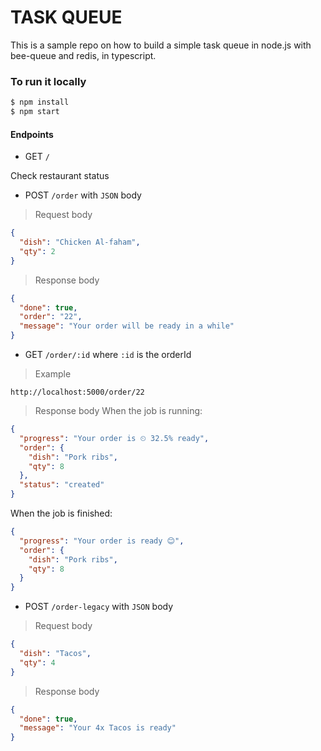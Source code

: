 # TASK QUEUE

This is a sample repo on how to build a simple task queue in node.js with bee-queue and redis, in typescript.

### To run it locally

```sh
$ npm install
$ npm start
```
#### Endpoints
+ GET `/`

Check restaurant status

+ POST `/order` with `JSON` body

> Request body
```json
{
  "dish": "Chicken Al-faham",
  "qty": 2
}
```

> Response body
```json
{
  "done": true,
  "order": "22",
  "message": "Your order will be ready in a while"
}
```

+ GET `/order/:id` where `:id` is the orderId

> Example

`http://localhost:5000/order/22`

> Response body
When the job is running:
```json
{
  "progress": "Your order is ⏲ 32.5% ready",
  "order": {
    "dish": "Pork ribs",
    "qty": 8
  },
  "status": "created"
}
```
When the job is finished:
```json
{
  "progress": "Your order is ready 😊",
  "order": {
    "dish": "Pork ribs",
    "qty": 8
  }
}
```

+ POST `/order-legacy` with `JSON` body

> Request body
```json
{
  "dish": "Tacos",
  "qty": 4
}
```

> Response body
```json
{
  "done": true,
  "message": "Your 4x Tacos is ready"
}
```